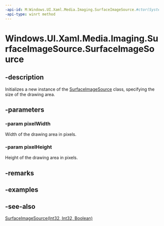 ```yaml
---
-api-id: M:Windows.UI.Xaml.Media.Imaging.SurfaceImageSource.#ctor(System.Int32,System.Int32)
-api-type: winrt method
---
```


<!-- Method syntax
public SurfaceImageSource(System.Int32 pixelWidth, System.Int32 pixelHeight)
-->

# Windows.UI.Xaml.Media.Imaging.SurfaceImageSource.SurfaceImageSource

## -description
Initializes a new instance of the [SurfaceImageSource](surfaceimagesource.md) class, specifying the size of the drawing area.


## -parameters
### -param pixelWidth
Width of the drawing area in pixels.

### -param pixelHeight
Height of the drawing area in pixels.

## -remarks

## -examples

## -see-also
[SurfaceImageSource(Int32, Int32, Boolean)](surfaceimagesource_surfaceimagesource_566678036.md)
